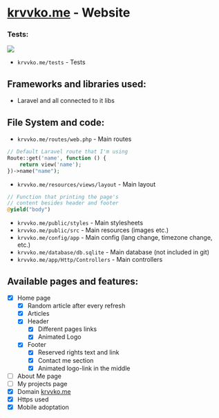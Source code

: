 # [krvvko.me](krvvko.me) - Website 

### Tests:
<a href="https://github.com/krvvko/krvvko.com/actions"><img src="https://github.com/krvvko/krvvko.com/workflows/build/badge.svg"></a>
- `krvvko.me/tests` - Tests
## Frameworks and libraries used:
- Laravel and all connected to it libs

## File System and code:

- `krvvko.me/routes/web.php` - Main routes
``` php
// Default Laravel route that I'm using
Route::get('name', function () {
    return view('name');
})->name("name");
```
- `krvvko.me/resources/views/layout` - Main layout
``` php
// Function that printing the page's
// content besides header and footer 
@yield("body")
```
- `krvvko.me/public/styles` - Main stylesheets 
- `krvvko.me/public/src` - Main resources (images etc.) 
- `krvvko.me/config/app` - Main config (lang change, timezone change, etc.) 
- `krvvko.me/database/db.sqlite` - Main database (not included in git)
- `krvvko.me/app/Http/Controllers` - Main controllers

## Available pages and features: 
- [x] Home page
  - [x] Random article after every refresh
  - [x] Articles
  - [x] Header
    - [x] Different pages links
    - [x] Animated Logo
  - [x] Footer
    - [x] Reserved rights text and link
    - [x] Contact me section
    - [x] Animated logo-link in the middle
- [ ] About Me page
- [ ] My projects page
- [x] Domain [krvvko.me](krvvko.me)
- [x] Https used 
- [x] Mobile adoptation 
